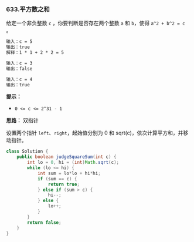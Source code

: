 ### 633.平方数之和

给定一个非负整数 `c` ，你要判断是否存在两个整数 `a` 和 `b`，使得 `a^2 + b^2 = c` 。

``` markdown
输入：c = 5
输出：true
解释：1 * 1 + 2 * 2 = 5

输入：c = 3
输出：false

输入：c = 4
输出：true
```

**提示：**

- `0 <= c <= 2^31 - 1`



**思路：** 双指针

设置两个指针 `left`、`right`，起始值分别为 0 和 sqrt(c)，依次计算平方和，并移动指针。

``` java
class Solution {
    public boolean judgeSquareSum(int c) {
        int lo = 0, hi = (int)Math.sqrt(c);
        while (lo <= hi) {
            int sum = lo*lo + hi*hi;
            if (sum == c) {
                return true;
            } else if (sum > c) {
                hi--;
            } else {
                lo++;
            }
        }
        return false;
    }
}
```

